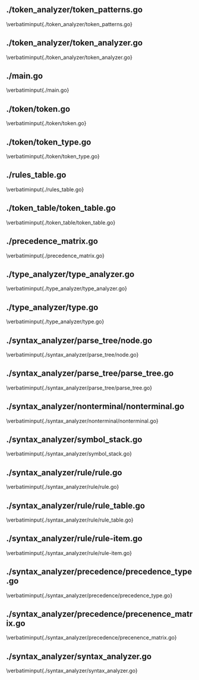 ## ./token_analyzer/token_patterns.go
\verbatiminput{./token_analyzer/token_patterns.go}

## ./token_analyzer/token_analyzer.go
\verbatiminput{./token_analyzer/token_analyzer.go}

## ./main.go
\verbatiminput{./main.go}

## ./token/token.go
\verbatiminput{./token/token.go}

## ./token/token_type.go
\verbatiminput{./token/token_type.go}

## ./rules_table.go
\verbatiminput{./rules_table.go}

## ./token_table/token_table.go
\verbatiminput{./token_table/token_table.go}

## ./precedence_matrix.go
\verbatiminput{./precedence_matrix.go}

## ./type_analyzer/type_analyzer.go
\verbatiminput{./type_analyzer/type_analyzer.go}

## ./type_analyzer/type.go
\verbatiminput{./type_analyzer/type.go}

## ./syntax_analyzer/parse_tree/node.go
\verbatiminput{./syntax_analyzer/parse_tree/node.go}

## ./syntax_analyzer/parse_tree/parse_tree.go
\verbatiminput{./syntax_analyzer/parse_tree/parse_tree.go}

## ./syntax_analyzer/nonterminal/nonterminal.go
\verbatiminput{./syntax_analyzer/nonterminal/nonterminal.go}

## ./syntax_analyzer/symbol_stack.go
\verbatiminput{./syntax_analyzer/symbol_stack.go}

## ./syntax_analyzer/rule/rule.go
\verbatiminput{./syntax_analyzer/rule/rule.go}

## ./syntax_analyzer/rule/rule_table.go
\verbatiminput{./syntax_analyzer/rule/rule_table.go}

## ./syntax_analyzer/rule/rule-item.go
\verbatiminput{./syntax_analyzer/rule/rule-item.go}

## ./syntax_analyzer/precedence/precedence_type.go
\verbatiminput{./syntax_analyzer/precedence/precedence_type.go}

## ./syntax_analyzer/precedence/precenence_matrix.go
\verbatiminput{./syntax_analyzer/precedence/precenence_matrix.go}

## ./syntax_analyzer/syntax_analyzer.go
\verbatiminput{./syntax_analyzer/syntax_analyzer.go}


